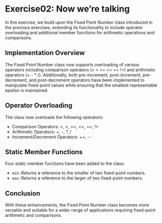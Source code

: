 # Exercise02: Now we’re talking

In this exercise, we build upon the Fixed Point Number class introduced in the previous exercises, extending its functionality to include operator overloading and additional member functions for arithmetic operations and comparisons.

## Implementation Overview
The Fixed Point Number class now supports overloading of various operators including comparison operators (> < >= <= == !=) and arithmetic operators (+ - * /). Additionally, both pre-increment, post-increment, pre-decrement, and post-decrement operators have been implemented to manipulate fixed-point values while ensuring that the smallest representable epsilon is maintained.

## Operator Overloading
The class now overloads the following operators:
- Comparison Operators: >, <, >=, <=, ==, !=
- Arithmetic Operators: +, -, *, /
- Increment/Decrement Operators: ++, --

## Static Member Functions
Four static member functions have been added to the class:
- `min`: Returns a reference to the smaller of two fixed-point numbers.
- `max`: Returns a reference to the larger of two fixed-point numbers.

## Conclusion
With these enhancements, the Fixed Point Number class becomes more versatile and suitable for a wider range of applications requiring fixed-point arithmetic and comparisons.


